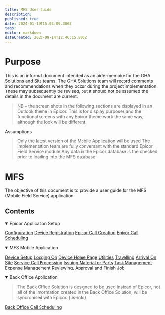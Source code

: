 ```yaml
---
title: MFS User Guide
description: 
published: true
date: 2024-01-19T15:03:09.386Z
tags: 
editor: markdown
dateCreated: 2023-09-14T12:46:15.800Z
---
```


# <div id="test"> Purpose </div>
This is an informal document intended as an aide-memoire for the GHA Solutions and Site teams. The GHA Solutions team will record comments and recommendations when they occur during the project implementation. These may subsequently be revised, but it should not be assumed the details in the document are current. 

>NB – the screen shots in the following sections are displayed in an Outlook theme in Epicor.  This is for display purposes and the functional screens with any Epicor theme work the same way, although the look will be different.

Assumptions
>Only the latest version of the Mobile Application will be used
>The implementation team are fully conversant with the standard Epicor Field Service module
>Any data in the Epicor database is the checked prior to loading into the MFS database

# MFS
The objective of this document is to provide a user guide for the MFS (Mobile Field Service) application

## Contents

<details open>
  <summary>Epicor Application Setup</summary>
  
  [Configuration](./UserGuides/Configuration)
  [Device Registration](./UserGuides/DeviceRegistration)
  [Epicor Call Creation](./UserGuides/EpicorCallCreation)
  [Epicor Call Scheduling](./UserGuides/EpicorCallScheduling)
</details>



<details open>
  <summary>MFS Mobile Application</summary>
  
  [Device Setup](/AppsDrafts/MFS/UserGuides/DeviceSetup)
  [Logging On](./UserGuides/LoggingOn)
  [Device Home Page](./UserGuides/HomePage)
  [Utilities](./UserGuides/Utilities)
  [Travelling](./UserGuides/Travelling)
  [Arrival On Site](./UserGuides/ArrivalOnSite)
  [Service Call Processing](./UserGuides/ServiceCallProcessing)
  [Issuing Material or Parts](./UserGuides/IssuingMaterial)
  [Task Management](./UserGuides/WorkingWithTasks)
  [Expense Management](./UserGuides/WorkingWithExpenses)
  [Reviewing, Approval and Finish Job](./UserGuides/ApprovalandClosing)
</details>

<details open>
  <summary>Back Office Application</summary>
  
> The Back Office Solution is designed to be used instead of Epicor, not all of the information created in the Back Office Solution, will be syncronised with Epicor.
{.is-info}

  [Back Office Call Scheduling](./UserGuides/BackOfficeScheduling)
</details>
